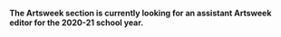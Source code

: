 **The Artsweek section is currently looking for an assistant Artsweek editor for the 2020-21 school year.**
